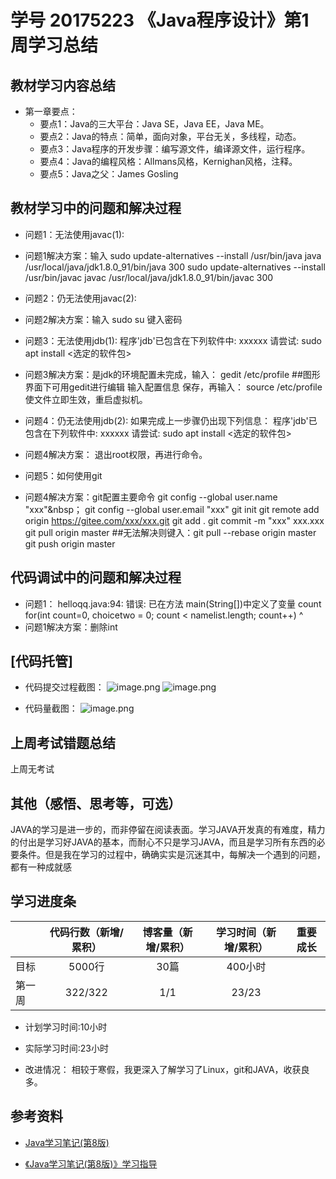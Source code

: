 # 学号 20175223 《Java程序设计》第1周学习总结

## 教材学习内容总结
- 第一章要点：
    - 要点1：Java的三大平台：Java SE，Java EE，Java ME。
    - 要点2：Java的特点：简单，面向对象，平台无关，多线程，动态。
    - 要点3：Java程序的开发步骤：编写源文件，编译源文件，运行程序。
    - 要点4：Java的编程风格：Allmans风格，Kernighan风格，注释。
    - 要点5：Java之父：James Gosling

## 教材学习中的问题和解决过程

- 问题1：无法使用javac(1):
- 问题1解决方案：输入
    sudo update-alternatives --install /usr/bin/java java /usr/local/java/jdk1.8.0_91/bin/java 300
    sudo update-alternatives --install /usr/bin/javac javac /usr/local/java/jdk1.8.0_91/bin/javac 300

- 问题2：仍无法使用javac(2):
- 问题2解决方案：输入
    sudo su<Enter>
    键入密码

- 问题3：无法使用jdb(1):
    程序'jdb'已包含在下列软件中:
    xxxxxx
    请尝试: sudo apt install <选定的软件包>
- 问题3解决方案：是jdk的环境配置未完成，输入：
    gedit /etc/profile ##图形界面下可用gedit进行编辑
    输入配置信息
    保存，再输入：
    source /etc/profile
    使文件立即生效，重启虚拟机。

- 问题4：仍无法使用jdb(2):
    如果完成上一步骤仍出现下列信息：
    程序'jdb'已包含在下列软件中:
    xxxxxx
    请尝试: sudo apt install <选定的软件包> 
- 问题4解决方案：
    退出root权限，再进行命令。

- 问题5：如何使用git
- 问题4解决方案：git配置主要命令
git config --global user.name "xxx"&nbsp；
git config --global user.email "xxx"
git init 
git remote add origin https://gitee.com/xxx/xxx.git
git add .
git commit -m "xxx" xxx.xxx
git pull origin master    ##无法解决则键入：git pull --rebase origin master
git push origin master


## 代码调试中的问题和解决过程


- 问题1：
    helloqq.java:94: 错误: 已在方法 main(String[])中定义了变量 count
			for(int count=0, choicetwo = 0; count < namelist.length; count++)
			        ^
- 问题1解决方案：删除int


## [代码托管]
- 代码提交过程截图：
![image.png](https://images.gitee.com/uploads/images/2019/0303/212145_2618d163_4815672.png)
![image.png](https://images.gitee.com/uploads/images/2019/0303/212220_adcb7a28_4815672.png)

- 代码量截图：
![image.png](https://images.gitee.com/uploads/images/2019/0303/202733_fdb969ff_4815672.png)


## 上周考试错题总结
上周无考试

    
## 其他（感悟、思考等，可选）
JAVA的学习是进一步的，而非停留在阅读表面。学习JAVA开发真的有难度，精力的付出是学习好JAVA的基本，而耐心不只是学习JAVA，而且是学习所有东西的必要条件。但是我在学习的过程中，确确实实是沉迷其中，每解决一个遇到的问题，都有一种成就感


## 学习进度条

|            | 代码行数（新增/累积）| 博客量（新增/累积）|学习时间（新增/累积）|重要成长|
| --------   | :----------------:|:----------------:|:---------------:  |:-----:|
| 目标        | 5000行            |   30篇           | 400小时            |       |
| 第一周      | 322/322           |   1/1            | 23/23             |       |



- 计划学习时间:10小时

- 实际学习时间:23小时

- 改进情况：
相较于寒假，我更深入了解学习了Linux，git和JAVA，收获良多。


## 参考资料

-  [Java学习笔记(第8版)](http://book.douban.com/subject/26371167/) 

-  [《Java学习笔记(第8版)》学习指导](http://www.cnblogs.com/rocedu/p/5182332.html)
